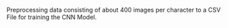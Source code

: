 Preprocessing data consisting of about 400 images per character to a CSV File for training the CNN Model.
